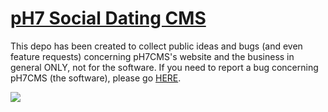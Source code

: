 # [pH7 Social Dating CMS](http://ph7cms.com)

This depo has been created to collect public ideas and bugs (and even feature requests) concerning pH7CMS's website and the business in general ONLY, not for the software. If you need to report a bug concerning pH7CMS (the software), please go [HERE](https://github.com/pH7Software/pH7-Social-Dating-CMS/issues/new).

[![](http://img.shields.io/badge/open-new_issue-red.svg?style=flat)](https://github.com/pH7Cms/pH7CMS/issues/new)
